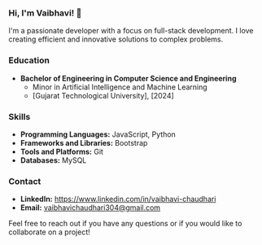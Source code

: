 ### Hi, I'm Vaibhavi! 👋

I'm a passionate developer with a focus on full-stack development. I love creating efficient and innovative solutions to complex problems.

### Education

- **Bachelor of Engineering in Computer Science and Engineering**
  - Minor in Artificial Intelligence and Machine Learning
  - [Gujarat Technological University], [2024]

### Skills

- **Programming Languages:** JavaScript, Python
- **Frameworks and Libraries:** Bootstrap
- **Tools and Platforms:** Git
- **Databases:** MySQL

### Contact

- **LinkedIn:** https://www.linkedin.com/in/vaibhavi-chaudhari
- **Email:** vaibhavichaudhari304@gmail.com

Feel free to reach out if you have any questions or if you would like to collaborate on a project!



